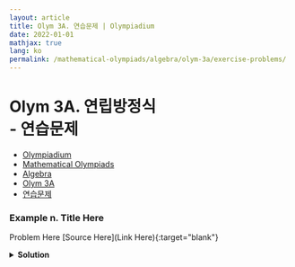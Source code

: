 ```yaml
---
layout: article
title: Olym 3A. 연습문제 | Olympiadium
date: 2022-01-01
mathjax: true
lang: ko
permalink: /mathematical-olympiads/algebra/olym-3a/exercise-problems/
---
```

# Olym 3A. 연립방정식 <br> <ssup> - 연습문제</ssup>

<ul class="breadcrumb">
	<li><a href="{{ site.baseurl }}/">Olympiadium</a></li> 
	<li><a href="{{ site.baseurl }}/mathematical-olympiads/">Mathematical Olympiads</a></li> 
	<li><a href="{{ site.baseurl }}/mathematical-olympiads/algebra/">Algebra</a></li> 
	<li><a href="{{ site.baseurl }}/mathematical-olympiads/algebra/olym-3a/">Olym 3A</a></li> 
	<li><a href="{{ site.baseurl }}/mathematical-olympiads/algebra/olym-3a/exercise-problems/">연습문제</a></li>
</ul>

### Example n. Title Here
<skyblueboard> Problem Here </skyblueboard>
[Source Here](Link Here){:target="blank"}
<pinkborder><details>
<summary><b>Solution</b></summary>
Solution Here. 
</details></pinkborder>

